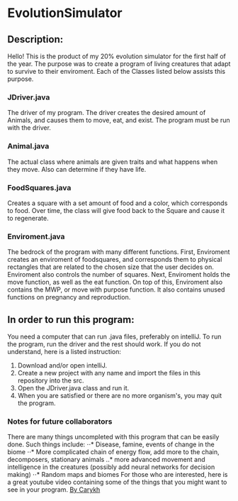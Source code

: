 # EvolutionSimulator

## Description:
Hello! This is the product of my 20% evolution simulator for the first half of the year. The purpose was to create a program of living creatures that adapt to survive to their enviroment. Each of the Classes listed below assists this purpose.

### JDriver.java
The driver of my program. The driver creates the desired amount of Animals, and causes them to move, eat, and exist. The program must be run with the driver.

### Animal.java
The actual class where animals are given traits and what happens when they move. Also can determine if they have life.

### FoodSquares.java
Creates a square with a set amount of food and a color, which corresponds to food. Over time, the class will give food back to the Square and cause it to regenerate.

### Enviroment.java
The bedrock of the program with many different functions. First, Enviroment creates an enviroment of foodsquares, and corresponds them to physical rectangles that are related to the chosen size that the user decides on. Enviroment also controls the number of squares. Next, Enviroment holds the move function, as well as the eat function. On top of this, Enviroment also contains the MWP, or move with purpose function. It also contains unused functions on pregnancy and reproduction.

## In order to run this program:
You need a computer that can run .java files, preferably on intelliJ. To run the program, run the driver and the rest should work. If you do not understand, here is a listed instruction:
1. Download and/or open intelliJ.
2. Create a new project with any name and import the files in this repository into the src.
3. Open the JDriver.java class and run it.
4. When you are satisfied or there are no more organism's, you may quit the program.

### Notes for future collaborators
There are many things uncompleted with this program that can be easily done. Such things include:
⋅⋅* Disease, famine, events of change in the biome
⋅⋅* More complicated chain of energy flow, add more to the chain, decomposers, stationary animals
..* more advanced movement and intelligence in the creatures (possibly add neural networks for decision making)
⋅⋅* Random maps and biomes
For those who are interested, here is a great youtube video containing some of the things that you might want to see in your program.
[By Carykh](https://www.youtube.com/watch?v=jAQNiL3o5lU)
